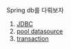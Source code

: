 
Spring db를 다뤄보자

1. [JDBC](spring/db/JDBC/README.md) 
2. [pool datasource](spring/db/pool/README.md)
3. [transaction](./transaction/README.md)

